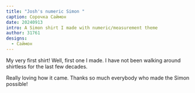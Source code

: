 ```yaml
---
title: "Josh's numeric Simon "
caption: Сорочка Саймон
date: 20240913
intro: A Simon shirt I made with numeric/measurement theme
author: 31761
designs:
  - Саймон
---
```


My very first shirt! Well, first one I made. I have not been walking around shirtless for the last few decades.

Really loving how it came. Thanks so much everybody who made the Simon possible!
